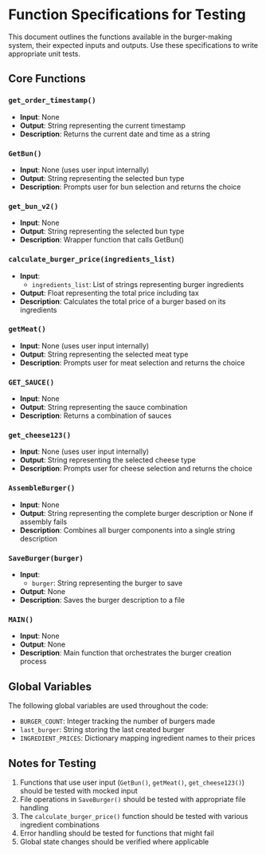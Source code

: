 # Function Specifications for Testing

This document outlines the functions available in the burger-making system, their expected inputs and outputs. Use these specifications to write appropriate unit tests.

## Core Functions

### `get_order_timestamp()`
- **Input**: None
- **Output**: String representing the current timestamp
- **Description**: Returns the current date and time as a string

### `GetBun()`
- **Input**: None (uses user input internally)
- **Output**: String representing the selected bun type
- **Description**: Prompts user for bun selection and returns the choice

### `get_bun_v2()`
- **Input**: None
- **Output**: String representing the selected bun type
- **Description**: Wrapper function that calls GetBun()

### `calculate_burger_price(ingredients_list)`
- **Input**: 
  - `ingredients_list`: List of strings representing burger ingredients
- **Output**: Float representing the total price including tax
- **Description**: Calculates the total price of a burger based on its ingredients

### `getMeat()`
- **Input**: None (uses user input internally)
- **Output**: String representing the selected meat type
- **Description**: Prompts user for meat selection and returns the choice

### `GET_SAUCE()`
- **Input**: None
- **Output**: String representing the sauce combination
- **Description**: Returns a combination of sauces

### `get_cheese123()`
- **Input**: None (uses user input internally)
- **Output**: String representing the selected cheese type
- **Description**: Prompts user for cheese selection and returns the choice

### `AssembleBurger()`
- **Input**: None
- **Output**: String representing the complete burger description or None if assembly fails
- **Description**: Combines all burger components into a single string description

### `SaveBurger(burger)`
- **Input**: 
  - `burger`: String representing the burger to save
- **Output**: None
- **Description**: Saves the burger description to a file

### `MAIN()`
- **Input**: None
- **Output**: None
- **Description**: Main function that orchestrates the burger creation process

## Global Variables

The following global variables are used throughout the code:
- `BURGER_COUNT`: Integer tracking the number of burgers made
- `last_burger`: String storing the last created burger
- `INGREDIENT_PRICES`: Dictionary mapping ingredient names to their prices

## Notes for Testing

1. Functions that use user input (`GetBun()`, `getMeat()`, `get_cheese123()`) should be tested with mocked input
2. File operations in `SaveBurger()` should be tested with appropriate file handling
3. The `calculate_burger_price()` function should be tested with various ingredient combinations
4. Error handling should be tested for functions that might fail
5. Global state changes should be verified where applicable 
